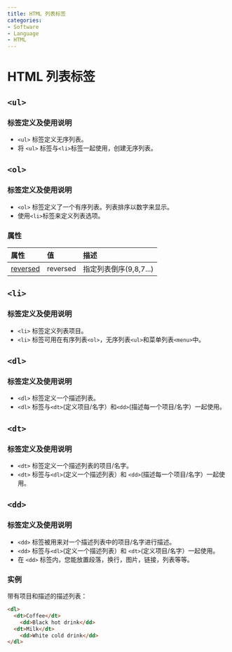 ```yaml
---
title: HTML 列表标签
categories:
- Software
- Language
- HTML
---
```

# HTML 列表标签

## `<ul>`

### 标签定义及使用说明

- `<ul>` 标签定义无序列表。
- 将 `<ul>` 标签与`<li>`标签一起使用，创建无序列表。

## `<ol>`

### 标签定义及使用说明

- `<ol>` 标签定义了一个有序列表。列表排序以数字来显示。
- 使用`<li>`标签来定义列表选项。

### 属性

| 属性                                                         | 值       | 描述                   |
| :----------------------------------------------------------- | :------- | :--------------------- |
| [reversed](https://www.runoob.com/tags/att-ol-reversed.html) | reversed | 指定列表倒序(9,8,7...) |

## `<li>`

### 标签定义及使用说明

- `<li>` 标签定义列表项目。
- `<li>` 标签可用在有序列表`<ol>`，无序列表`<ul>`和菜单列表`<menu>`中。

## `<dl>`

### 标签定义及使用说明

- `<dl>` 标签定义一个描述列表。
- `<dl>` 标签与`<dt>`(定义项目/名字）和`<dd>`(描述每一个项目/名字）一起使用。

## `<dt>`

### 标签定义及使用说明

- `<dt>` 标签定义一个描述列表的项目/名字。
- `<dt>` 标签与`<dl>`(定义一个描述列表）和 `<dd>`(描述每一个项目/名字）一起使用。

## `<dd>`

### 标签定义及使用说明

- `<dd>` 标签被用来对一个描述列表中的项目/名字进行描述。
- `<dd>` 标签与`<dl>`(定义一个描述列表）和 `<dt>`(定义项目/名字）一起使用。
- 在 `<dd>` 标签内，您能放置段落，换行，图片，链接，列表等等。

### 实例

带有项目和描述的描述列表：

```html
<dl>
  <dt>Coffee</dt>
    <dd>Black hot drink</dd>
  <dt>Milk</dt>
    <dd>White cold drink</dd>
</dl>
```

